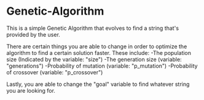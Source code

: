 # Genetic-Algorithm
This is a simple Genetic Algorithm that evolves to find a string that's provided by the user.

There are certain things you are able to change in order to optimize the algorithm to find a certain 
solution faster.
These include:
-The population size (Indicated by the variable: "size")
-The generation size (variable: "generations")
-Probability of mutation (variable: "p_mutation")
-Probability of crossover (variable: "p_crossover")

Lastly, you are able to change the "goal" variable to find whatever string you are looking for.
